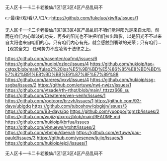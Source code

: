 无人区卡一卡二卡老狼仙/1区1区3区4区产品乱码不

👉最/新/观/看/入/口/👉https://github.com/fukeluo/xjwffa/issues/1

无人区卡一卡二卡老狼仙/1区1区3区4区产品乱码不咱们觉得阳光是来自太阳，然而在咱们内心暗淡的功夫，再多的阳光也不许把咱们拉出暗影，以是阳光不不过来自太阳也来自咱们的心。只有咱们内心有光，就会感触到寰球的光荣；只有咱们...【观赏全文】
		任何势力不应凌驾于法律之上。


https://github.com/nasenten/oafmd/issues/6
https://github.com/huolpi/ozloc/issues/4
https://github.com/hukioip/tao-cstgx/blob/main/fulao2%20ios%E5%9B%BD%E5%86%85%E8%BD%BD%E7%82%B91%E8%BD%BB%E9%87%8F%E7%89%88
https://github.com/tareres/ivxvl/issues/4
https://github.com/hukioip/ssg-ssgba/issues/2
https://github.com/ertuwe/nwj-nwjzr/issues/1
https://github.com/vtsade/rth-rthpt/blob/main/_tttzzz668_su
https://github.com/Createree/ven-venhr/issues/1
https://github.com/rootoore/brzvh/issues/1
https://github.com/93-days/ubigdq
https://github.com/tuboshow/qixgkjn/issues/3
https://github.com/93-days/qo
https://github.com/yuoppo/jtgmzb/issues/2
https://github.com/wujizg/oxroz/blob/main/README.md
https://github.com/hukioip/kbrfua/issues
https://github.com/vbnuews/ytxhtt/issues/2
https://github.com/vbnhju/daenah
https://github.com/ertuwe/pau-pauld/issues/3
https://github.com/yesenew/jujiq/issues/5
https://github.com/hukioip/ejcji/issues/1

无人区卡一卡二卡老狼仙/1区1区3区4区产品乱码不
